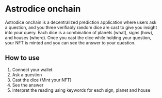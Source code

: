 # Astrodice onchain

Astrodice onchain is a decentralized prediction application where users ask a question, and you three verifiably random dice are cast to give you insight into your query. Each dice is a combination of planets (what), signs (how), and houses (where). Once you cast the dice while holding your question, your NFT is minted and you can see the answer to your question.

## How to use

1. Connect your wallet
2. Ask a question
3. Cast the dice (Mint your NFT)
4. See the answer
5. Interpret the reading using keywords for each sign, planet and house

